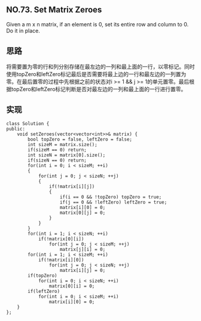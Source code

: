## NO.73. Set Matrix Zeroes
Given a m x n matrix, if an element is 0, set its entire row and column to 0. Do it in place. 

## 思路
将需要置为零的行和列分别存储在最左边的一列和最上面的一行，以零标记。同时使用topZero和leftZero标记最后是否需要将最上边的一行和最左边的一列置为零。在最后置零的过程中先根据之前的状态对i >= 1 && j >= 1的单元置零。最后根据topZero和leftZero标记判断是否对最左边的一列和最上面的一行进行置零。

## 实现

```
class Solution {
public:
    void setZeroes(vector<vector<int>>& matrix) {
        bool topZero = false, leftZero = false;
        int sizeM = matrix.size();
        if(sizeM == 0) return;
        int sizeN = matrix[0].size();
        if(sizeN == 0) return;
        for(int i = 0; i < sizeM; ++i)
        {
            for(int j = 0; j < sizeN; ++j)
            {
                if(!matrix[i][j])
                {
                    if(i == 0 && !topZero) topZero = true;
                    if(j == 0 && !leftZero) leftZero = true;
                    matrix[i][0] = 0;
                    matrix[0][j] = 0;
                }
            }
        }
        for(int i = 1; i < sizeN; ++i)
            if(!matrix[0][i]) 
                for(int j = 0; j < sizeM; ++j)
                    matrix[j][i] = 0;
        for(int i = 1; i < sizeM; ++i)
            if(!matrix[i][0]) 
                for(int j = 0; j < sizeN; ++j)
                    matrix[i][j] = 0;
        if(topZero)
            for(int i = 0; i < sizeN; ++i)
                matrix[0][i] = 0;
        if(leftZero)
            for(int i = 0; i < sizeM; ++i)
                matrix[i][0] = 0;
    }
};
```